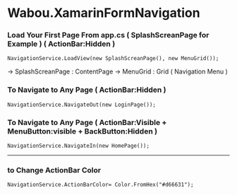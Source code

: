 # Wabou.XamarinFormNavigation



### Load Your First Page From app.cs ( SplashScreanPage for Example )  ( ActionBar:Hidden )

```
NavigationService.LoadView(new SplashScreanPage(), new MenuGrid());
```
 
  -> SplashScreanPage : ContentPage
  -> MenuGrid         : Grid ( Navigation Menu )
  
  
### To Navigate to Any Page ( ActionBar:Hidden )
   
```
NavigationService.NavigateOut(new LoginPage());
```

### To Navigate to Any Page ( ActionBar:Visible + MenuButton:visible + BackButton:Hidden )

```
NavigationService.NavigateIn(new HomePage());
```

-------------------------------------------------------------
### to Change ActionBar Color
```
NavigationService.ActionBarColor= Color.FromHex("#d66631"); 
```
